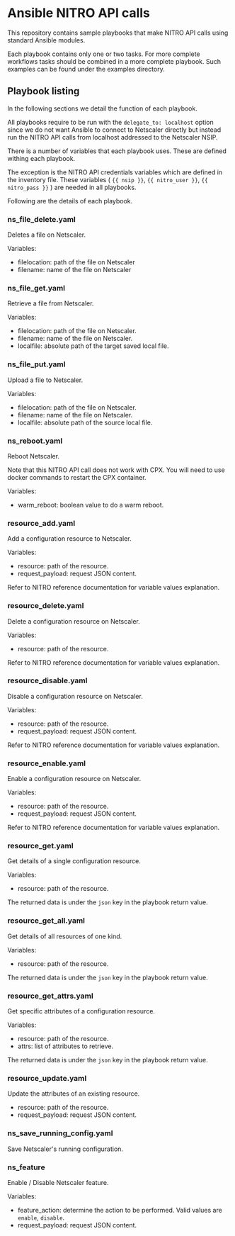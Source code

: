 # Ansible NITRO API calls

This repository contains sample playbooks that make NITRO API calls
using standard Ansible modules.

Each playbook contains only one or two tasks. For more complete workflows tasks
should be combined in a more complete playbook. Such examples can be
found under the examples directory.


## Playbook listing

In the following sections we detail the function of each playbook.

All playbooks require to be run with the `delegate_to: localhost` option
since we do not want Ansible to connect to Netscaler directly but instead
run the NITRO API calls from localhost addressed to the Netscaler NSIP.

There is a number of variables that each playbook uses. These are
defined withing each playbook.

The exception is the NITRO API credentials variables which are defined
in the inventory file. These variables ( `{{ nsip }}`, `{{ nitro_user }}`,
`{{ nitro_pass }}` ) are needed in all playbooks.

Following are the details of each playbook.

### ns\_file\_delete.yaml

Deletes a file on Netscaler.

Variables:

* filelocation: path of the file on Netscaler
* filename: name of the file on Netscaler

### ns\_file\_get.yaml

Retrieve a file from Netscaler.

Variables:

* filelocation: path of the file on Netscaler.
* filename: name of the file on Netscaler.
* localfile: absolute path of the target saved local file.

### ns\_file\_put.yaml

Upload a file to Netscaler.

Variables:

* filelocation: path of the file on Netscaler.
* filename: name of the file on Netscaler.
* localfile: absolute path of the source local file.


### ns\_reboot.yaml

Reboot Netscaler.

Note that this NITRO API call does not work with CPX.
You will need to use docker commands to restart the CPX container.

Variables:

* warm\_reboot: boolean value to do a warm reboot.
 
### resource\_add.yaml

Add a configuration resource to Netscaler.

Variables:

* resource: path of the resource.
* request\_payload: request JSON content.

Refer to NITRO reference documentation for variable values explanation.

### resource\_delete.yaml

Delete a configuration resource on Netscaler.

Variables:

* resource: path of the resource.

Refer to NITRO reference documentation for variable values explanation.

### resource\_disable.yaml

Disable a configuration resource on Netscaler.

Variables:

* resource: path of the resource.
* request\_payload: request JSON content.

Refer to NITRO reference documentation for variable values explanation.

### resource\_enable.yaml

Enable a configuration resource on Netscaler.

Variables:

* resource: path of the resource.
* request\_payload: request JSON content.

Refer to NITRO reference documentation for variable values explanation.

### resource\_get.yaml

Get details of a single configuration resource.

Variables:

* resource: path of the resource.

The returned data is under the `json` key in the playbook return value.


### resource\_get\_all.yaml

Get details of all resources of one kind.

Variables:

* resource: path of the resource.

The returned data is under the `json` key in the playbook return value.

### resource\_get\_attrs.yaml

Get specific attributes of a configuration resource.

Variables:

* resource: path of the resource.
* attrs: list of attributes to retrieve.

The returned data is under the `json` key in the playbook return value.

### resource\_update.yaml

Update the attributes of an existing resource.

* resource: path of the resource.
* request\_payload: request JSON content.


### ns\_save\_running\_config.yaml

Save Netscaler's running configuration.


### ns\_feature

Enable / Disable Netscaler feature.

Variables:

* feature\_action: determine the action to be performed. Valid values are `enable`, `disable`.
* request\_payload: request JSON content.
